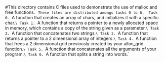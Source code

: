 #This directory contains C files used to demonstrate the use of malloc and free functions`. These files are distributed amongs tasks 0 to 6. 
Task 0. `A function that creates an array of chars, and initializes it with a specific char.`\
Task 1. `A function that returns a pointer to a newly allocated space in memory, which contains a copy of the string given as a parameter.`\
Task 2. `A function that concatenates two strings.`\
Task 3. `A function that returns a pointer to a 2 dimensional array of integers.`\
Task 4. `A function that frees a 2 dimensional grid previously created by your alloc_grid function.`\
Task 5. `A function that concatenates all the arguments of your program.`\
Task 6. `A function that splits a string into words.`

